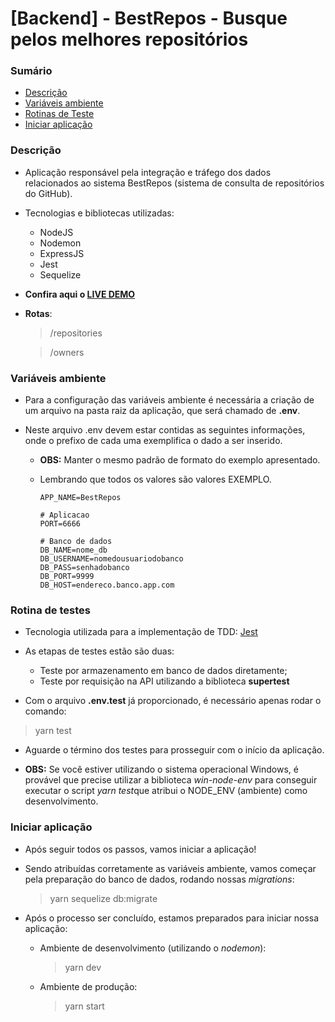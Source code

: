 # [Backend] - BestRepos - Busque pelos melhores repositórios

### Sumário

- [Descrição](#description)
- [Variáveis ambiente](#environment-vars)
- [Rotinas de Teste](#test-routines)
- [Iniciar aplicação](#start-application)



### <a id="description">Descrição</a>

- Aplicação responsável pela integração e tráfego dos dados relacionados ao sistema BestRepos (sistema de consulta de repositórios do GitHub).

- Tecnologias e bibliotecas utilizadas:

  - NodeJS
  - Nodemon
  - ExpressJS
  - Jest
  - Sequelize

- **Confira aqui o <a href="https://api-best-repos.herokuapp.com/">LIVE DEMO</a>**

- **Rotas**:

  > /repositories

  > /owners



### <a id="environment-vars">Variáveis ambiente</a>

- Para a configuração das variáveis ambiente é necessária a criação de um arquivo na pasta raiz da aplicação, que será chamado de **.env**.

- Neste arquivo .env devem estar contidas as seguintes informações, onde o prefixo de cada uma exemplifica o dado a ser inserido.

  - **OBS:** Manter o mesmo padrão de formato do exemplo apresentado.

  - Lembrando que todos os valores são valores EXEMPLO.

    ````
    APP_NAME=BestRepos
    
    # Aplicacao
    PORT=6666
    
    # Banco de dados
    DB_NAME=nome_db
    DB_USERNAME=nomedousuariodobanco
    DB_PASS=senhadobanco
    DB_PORT=9999
    DB_HOST=endereco.banco.app.com
    ````

### <a id="test-routines">Rotina de testes</a>

- Tecnologia utilizada para a implementação de TDD:  <a href="https://jestjs.io/">Jest</a>

- As etapas de testes estão são duas:
  - Teste por armazenamento em banco de dados diretamente;
  - Teste por requisição na API utilizando a biblioteca **supertest**

- Com o arquivo **.env.test** já proporcionado, é necessário apenas rodar o comando:

> yarn test

- Aguarde o término dos testes para prosseguir com o início da aplicação.

- **OBS:** Se você estiver utilizando o sistema operacional Windows, é provável que precise utilizar a biblioteca *win-node-env* para conseguir executar o script *yarn test*que atribui o NODE_ENV (ambiente) como desenvolvimento.

  

### <a id="start-application">Iniciar aplicação</a>

- Após seguir todos os passos, vamos iniciar a aplicação!

- Sendo atribuídas corretamente as variáveis ambiente, vamos começar pela preparação do banco de dados, rodando nossas *migrations*:

  > yarn sequelize db:migrate

- Após o processo ser concluído, estamos preparados para iniciar nossa aplicação:

  - Ambiente de desenvolvimento (utilizando o *nodemon*):

    > yarn dev

  - Ambiente de produção:

    > yarn start

    









